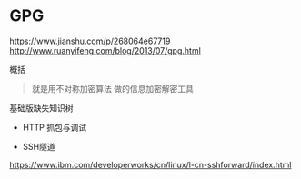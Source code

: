 


# GPG
https://www.jianshu.com/p/268064e67719
http://www.ruanyifeng.com/blog/2013/07/gpg.html

概括
> 就是用不对称加密算法 做的信息加密解密工具


基础版缺失知识树

* HTTP 抓包与调试

* SSH隧道

https://www.ibm.com/developerworks/cn/linux/l-cn-sshforward/index.html


